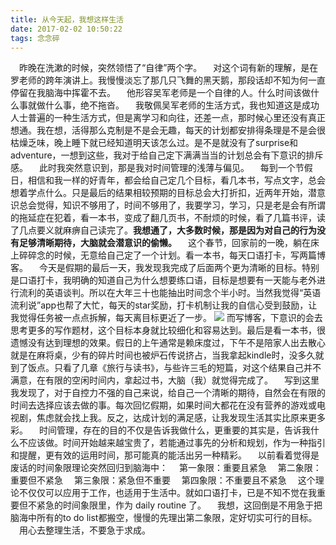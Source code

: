 ```yaml
---
title: 从今天起，我想这样生活
date: 2017-02-02 10:50:22
tags: 念念碎
---
```


 昨晚在洗漱的时候，突然领悟了“自律”两个字。
 对这个词有新的理解，是在罗老师的跨年演讲上。我慢慢淡忘了那几只飞舞的黑天鹅，那段话却不知为何一直停留在我脑海中挥霍不去。
 他形容吴军老师是一个自律的人。什么时间该做什么事就做什么事，绝不拖沓。
 我敬佩吴军老师的生活方式，我也知道这是成功人士普遍的一种生活方式，但是离学习和向往，还差一点，那时候心里还没有真正想通。我在想，活得那么克制是不是会无趣，每天的计划都安排得条理是不是会很枯燥乏味，晚上睡下就已经知道明天该怎么过。是不是就没有了surprise和adventure，一想到这些，我对于给自己定下满满当当的计划总会有下意识的排斥感。
 此时我突然意识到，那是我对时间管理的浅薄与偏见。
 每到一个节假日，相信和我一样的好青年，都会给自己定几个目标，看几本书，写点文字，总会想着学点什么。只是最后的结果相较预期的目标总会大打折扣，近两年开始，潜意识总会觉得，知识不够用了，时间不够用了，我要学习，学习，只是老是会有所谓的拖延症在犯着，看一本书，变成了翻几页书，不耐烦的时候，看了几篇书评，读了几点要义就麻痹自己读完了。**我想通了，大多数时候，那是因为对自己的行为没有足够清晰期待，大脑就会潜意识的偷懒。**
 这个春节，回家前的一晚，躺在床上碎碎念的时候，无意给自己定了一个计划。看一本书，每天口语打卡，写两篇博客。
 今天是假期的最后一天，我发现我完成了后面两个更为清晰的目标。特别是口语打卡，我明确的知道自己为什么想要练口语，目标是想要有一天能与老外进行流利的英语谈判。所以在大年三十也能抽出时间念个半小时。当然我觉得“英语流利说”app也帮了大忙，每天的star奖励，打卡机制让我的自信心受到鼓励，让我觉得任务被一点点拆解，每天离目标更近了一步。
![](//cdn.monniya.com/blogpic/2017/newlife-01.jpg)
而写博客，下意识的会去思考更多的写作题材，这个目标本身就比较细化和容易达到。最后是看一本书，很遗憾没有达到理想的效果。假日的上午通常是赖床度过，下午不是陪家人出去散心就是在麻将桌，少有的碎片时间也被炉石传说挤占，当我拿起kindle时，没多久就到了饭点。只看了几章《旅行与读书》，与些许三毛的短篇，对这个结果自己并不满意，在有限的空闲时间内，拿起过书，大脑（我）就觉得完成了。
 写到这里我发现了，对于自控力不强的自己来说，给自己一个清晰的期待，自然会在有限的时间去选择应该去做的事。每次回忆假期，如果时间大都花在没有营养的游戏或电视剧，焦虑就会找上我。反之，达成计划的满足感，让我发现生活其实比原来更多彩。
 时间管理，存在的目的不仅是告诉我做什么，更重要的其实是，告诉我什么不应该做。时间开始越来越宝贵了，若能通过事先的分析和规划，作为一种指引和提醒，更有效的运用时间，那可能真的能活出另一种精彩。
 以前看着觉得是废话的时间象限理论突然回归到脑海中：
 第一象限：重要且紧急
 第二象限：重要但不紧急
 第三象限：紧急但不重要
 第四象限：不重要且不紧急
 这个理论不仅仅可以应用于工作，也适用于生活中。就如口语打卡，已是不知不觉在我重要但不紧急的时间象限里，作为 daily routine 了。
 我想，这回倒是不用急于把脑海中所有的to do list都搬空，慢慢的先理出第二象限，定好切实可行的目标。
 用心去整理生活，不要急于求成。


